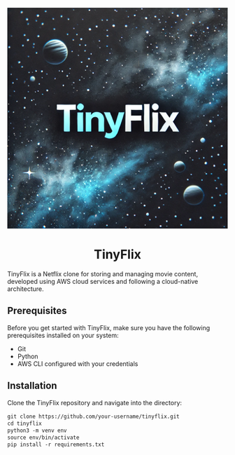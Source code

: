 ![tinyflix](img/tinyflix.webp)

<h1 align="center"> TinyFlix </h1>

TinyFlix is a Netflix clone for storing and managing movie content, developed using AWS cloud services and following a cloud-native architecture.

## Prerequisites

Before you get started with TinyFlix, make sure you have the following prerequisites installed on your system:

- Git
- Python
- AWS CLI configured with your credentials

## Installation

Clone the TinyFlix repository and navigate into the directory:

```shell
git clone https://github.com/your-username/tinyflix.git
cd tinyflix
python3 -m venv env
source env/bin/activate
pip install -r requirements.txt
```
